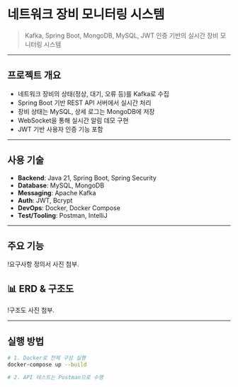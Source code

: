 # 네트워크 장비 모니터링 시스템

> Kafka, Spring Boot, MongoDB, MySQL, JWT 인증 기반의 실시간 장비 모니터링 시스템

---

## 프로젝트 개요

- 네트워크 장비의 상태(정상, 대기, 오류 등)를 Kafka로 수집
- Spring Boot 기반 REST API 서버에서 실시간 처리
- 장비 상태는 MySQL, 상세 로그는 MongoDB에 저장
- WebSocket을 통해 실시간 알림 데모 구현
- JWT 기반 사용자 인증 기능 포함

---

## 사용 기술

- **Backend**: Java 21, Spring Boot, Spring Security
- **Database**: MySQL, MongoDB
- **Messaging**: Apache Kafka
- **Auth**: JWT, Bcrypt
- **DevOps**: Docker, Docker Compose
- **Test/Tooling**: Postman, IntelliJ

---

## 주요 기능

!요구사항 정의서 사진 첨부.

## 📊 ERD & 구조도

!구조도 사진 첨부.

---

## 실행 방법

```bash
# 1. Docker로 전체 구성 실행
docker-compose up --build

# 2. API 테스트는 Postman으로 수행

